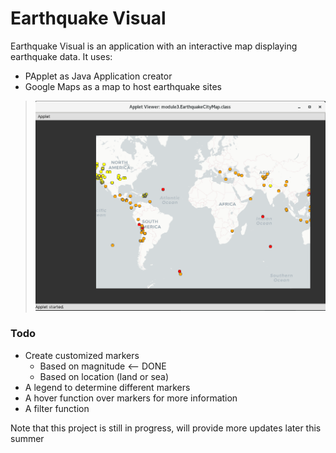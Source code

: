 # Earthquake Visual

Earthquake Visual is an application with an interactive map displaying earthquake data. It uses:

  - PApplet as Java Application creator
  - Google Maps as a map to host earthquake sites



> ![Application so far](markers_with_color.png)

### Todo
* Create customized markers
    * Based on magnitude <-- DONE
    * Based on location (land or sea)
* A legend to determine different markers
* A hover function over markers for more information
* A filter function

Note that this project is still in progress, will provide more updates later this summer
